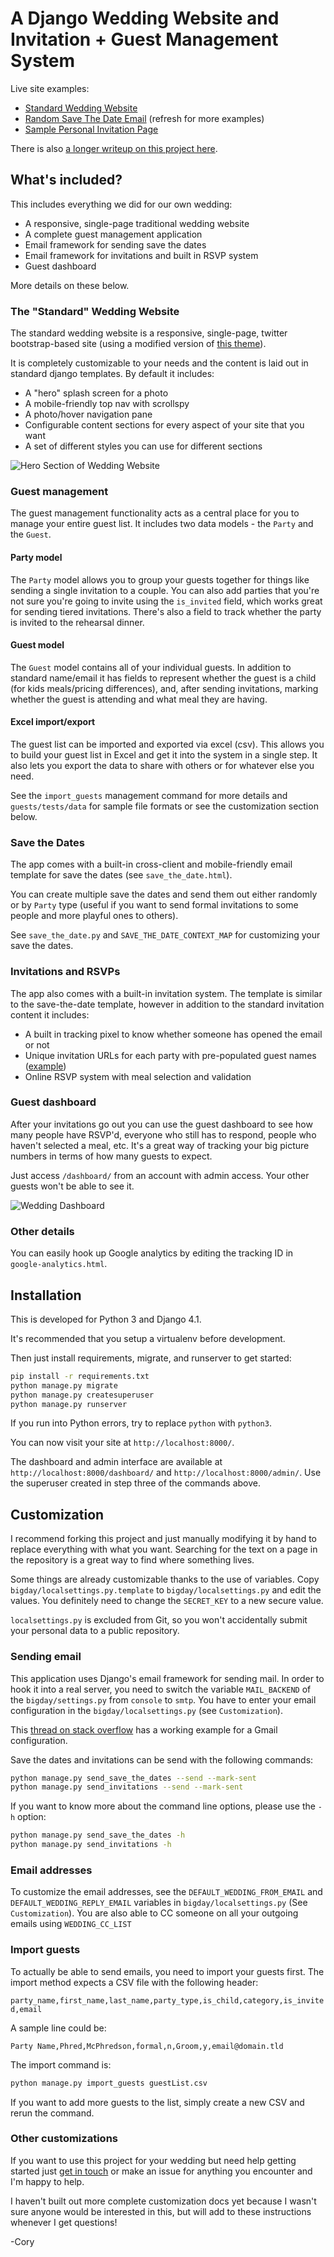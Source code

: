# A Django Wedding Website and Invitation + Guest Management System

Live site examples:

- [Standard Wedding Website](http://rowena-and.coryzue.com/)
- [Random Save The Date Email](http://rowena-and.coryzue.com/save-the-date/) (refresh for more examples)
- [Sample Personal Invitation Page](http://rowena-and.coryzue.com/invite/b2ad24ec5dbb4694a36ef4ab616264e0/)

There is also [a longer writeup on this project here](https://www.placecard.me/blog/django-wedding-website/).

## What's included?

This includes everything we did for our own wedding:

- A responsive, single-page traditional wedding website
- A complete guest management application
- Email framework for sending save the dates
- Email framework for invitations and built in RSVP system
- Guest dashboard

More details on these below.

### The "Standard" Wedding Website

The standard wedding website is a responsive, single-page, twitter bootstrap-based site (using a modified version of
[this theme](https://blackrockdigital.github.io/startbootstrap-creative/)).

It is completely customizable to your needs and the content is laid out in standard django templates. By default it includes:

- A "hero" splash screen for a photo
- A mobile-friendly top nav with scrollspy
- A photo/hover navigation pane
- Configurable content sections for every aspect of your site that you want
- A set of different styles you can use for different sections

![Hero Section of Wedding Website](https://raw.githubusercontent.com/czue/django-wedding-website/master/screenshots/hero-page.png)

### Guest management

The guest management functionality acts as a central place for you to manage your entire guest list.
It includes two data models - the `Party` and the `Guest`.

#### Party model

The `Party` model allows you to group your guests together for things like sending a single invitation to a couple.
You can also add parties that you're not sure you're going to invite using the `is_invited` field, which works great for sending tiered invitations.
There's also a field to track whether the party is invited to the rehearsal dinner.

#### Guest model

The `Guest` model contains all of your individual guests.
In addition to standard name/email it has fields to represent whether the guest is a child (for kids meals/pricing differences),
and, after sending invitations, marking whether the guest is attending and what meal they are having.

#### Excel import/export

The guest list can be imported and exported via excel (csv).
This allows you to build your guest list in Excel and get it into the system in a single step.
It also lets you export the data to share with others or for whatever else you need.

See the `import_guests` management command for more details and `guests/tests/data` for sample file formats or see the customization section below.

### Save the Dates

The app comes with a built-in cross-client and mobile-friendly email template for save the dates (see `save_the_date.html`).

You can create multiple save the dates and send them out either randomly or by `Party` type (useful if you want to send formal
invitations to some people and more playful ones to others).

See `save_the_date.py` and `SAVE_THE_DATE_CONTEXT_MAP` for customizing your save the dates.

### Invitations and RSVPs

The app also comes with a built-in invitation system.
The template is similar to the save-the-date template, however in addition to the standard invitation content it includes:

- A built in tracking pixel to know whether someone has opened the email or not
- Unique invitation URLs for each party with pre-populated guest names ([example](http://rownena-and.coryzue.com/invite/b2ad24ec5dbb4694a36ef4ab616264e0/))
- Online RSVP system with meal selection and validation

### Guest dashboard

After your invitations go out you can use the guest dashboard to see how many people have RSVP'd, everyone who still
has to respond, people who haven't selected a meal, etc.
It's a great way of tracking your big picture numbers in terms of how many guests to expect.

Just access `/dashboard/` from an account with admin access. Your other guests won't be able to see it.

![Wedding Dashboard](https://raw.githubusercontent.com/czue/django-wedding-website/master/screenshots/wedding-dashboard.png)

### Other details

You can easily hook up Google analytics by editing the tracking ID in `google-analytics.html`.


## Installation

This is developed for Python 3 and Django 4.1.

It's recommended that you setup a virtualenv before development.

Then just install requirements, migrate, and runserver to get started:

```bash
pip install -r requirements.txt
python manage.py migrate
python manage.py createsuperuser
python manage.py runserver
```

If you run into Python errors, try to replace `python` with `python3`.

You can now visit your site at `http://localhost:8000/`.

The dashboard and admin interface are available at `http://localhost:8000/dashboard/` and `http://localhost:8000/admin/`. 
Use the superuser created in step three of the commands above.

## Customization

I recommend forking this project and just manually modifying it by hand to replace everything with what you want.
Searching for the text on a page in the repository is a great way to find where something lives.

Some things are already customizable thanks to the use of variables. 
Copy `bigday/localsettings.py.template` to `bigday/localsettings.py` and edit the values.
You definitely need to change the `SECRET_KEY` to a new secure value.

`localsettings.py` is excluded from Git, so you won't accidentally submit your personal data to a public repository.

### Sending email

This application uses Django's email framework for sending mail. 
In order to hook it into a real server, you need to switch the variable `MAIL_BACKEND` of the `bigday/settings.py` from `console` to `smtp`.
You have to enter your email configuration in the `bigday/localsettings.py` (see `Customization`).

This [thread on stack overflow](https://stackoverflow.com/questions/6367014/how-to-send-email-via-django) has a working example for a Gmail configuration.

Save the dates and invitations can be send with the following commands:
```bash
python manage.py send_save_the_dates --send --mark-sent
python manage.py send_invitations --send --mark-sent
```

If you want to know more about the command line options, please use the `-h` option:
```bash
python manage.py send_save_the_dates -h
python manage.py send_invitations -h
```

### Email addresses

To customize the email addresses, see the `DEFAULT_WEDDING_FROM_EMAIL` and
`DEFAULT_WEDDING_REPLY_EMAIL` variables in `bigday/localsettings.py` (See `Customization`).
You are also able to CC someone on all your outgoing emails using `WEDDING_CC_LIST`

### Import guests

To actually be able to send emails, you need to import your guests first.
The import method expects a CSV file with the following header:

`party_name,first_name,last_name,party_type,is_child,category,is_invited,email`

A sample line could be:

`Party Name,Phred,McPhredson,formal,n,Groom,y,email@domain.tld`

The import command is:

```bash
python manage.py import_guests guestList.csv
```

If you want to add more guests to the list, simply create a new CSV and rerun the command.

### Other customizations

If you want to use this project for your wedding but need help getting started just [get in touch](http://www.coryzue.com/contact/) or make an issue
for anything you encounter and I'm happy to help.

I haven't built out more complete customization docs yet because I wasn't sure anyone would be interested in this,
but will add to these instructions whenever I get questions!

-Cory
